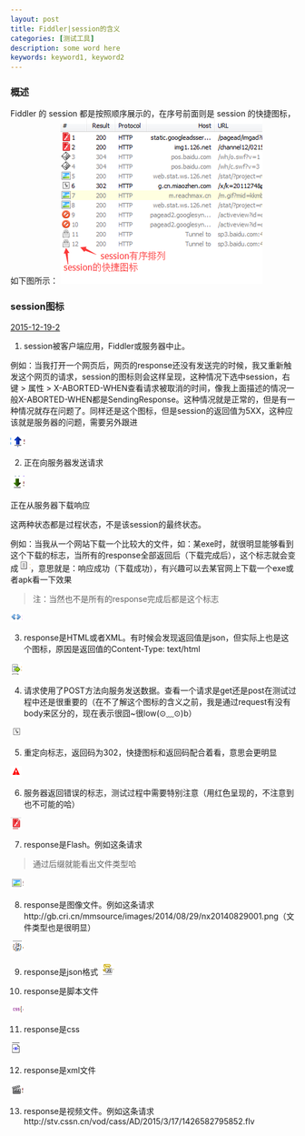 ```yaml
---
layout: post
title: Fiddler|session的含义
categories: [测试工具]
description: some word here
keywords: keyword1, keyword2
---
```


### 概述
Fiddler 的 session 都是按照顺序展示的，在序号前面则是 session 的快捷图标，如下图所示：
![2015-12-19-1](/images/2015-12-19-1.png)


### session图标
[2015-12-19-2](/images/2015-12-19-2.png)

1. session被客户端应用，Fiddler或服务器中止。

例如：当我打开一个网页后，网页的response还没有发送完的时候，我又重新触发这个网页的请求，session的图标则会这样呈现，这种情况下选中session，右键 > 属性 > X-ABORTED-WHEN查看请求被取消的时间，像我上面描述的情况一般X-ABORTED-WHEN都是SendingResponse。这种情况就是正常的，但是有一种情况就存在问题了。同样还是这个图标，但是session的返回值为5XX，这种应该就是服务器的问题，需要另外跟进


![2015-19-3](/images/2015-12-19-3.png) 

2. 正在向服务器发送请求

![2015-12-19-4](/images/2015-12-19-4.png)


正在从服务器下载响应


这两种状态都是过程状态，不是该session的最终状态。


例如：当我从一个网站下载一个比较大的文件，如：某exe时，就很明显能够看到这个下载的标志，当所有的response全部返回后（下载完成后），这个标志就会变成![2015-12-19-5](/images/2015-12-19-5.png)，意思就是：响应成功（下载成功），有兴趣可以去某官网上下载一个exe或者apk看一下效果

> 注：当然也不是所有的response完成后都是这个标志


![2015-12-19-6](/images/2015-12-19-6.png)

3. response是HTML或者XML。有时候会发现返回值是json，但实际上也是这个图标，原因是返回值的Content-Type: text/html


![2015-12-19-7](/images/2015-12-19-7.png)

4. 请求使用了POST方法向服务发送数据。查看一个请求是get还是post在测试过程中还是很重要的（在不了解这个图标的含义之前，我是通过request有没有body来区分的，现在表示很囧~很low(⊙﹏⊙)b）


![2015-12-19-8](/images/2015-12-19-8.png)


5. 重定向标志，返回码为302，快捷图标和返回码配合着看，意思会更明显


![2015-12-19-9](/images/2015-12-19-9.png)


6. 服务器返回错误的标志，测试过程中需要特别注意（用红色呈现的，不注意到也不可能的哈）


![2015-12-19-10](/images/2015-12-19-10.png)


7. response是Flash。例如这条请求[](http://img1.126.net/channel12/021501/300250_1113.swf)


> 通过后缀就能看出文件类型哈


![2015-12-19-11](/images/2015-12-19-11.png)


8. response是图像文件。例如这条请求http://gb.cri.cn/mmsource/images/2014/08/29/nx20140829001.png（文件类型也是很明显）

![2015-12-19-12](/images/2015-12-19-12.png)

9. response是json格式
![2015-12-19-13](/images/2015-12-19-13.png)


10. response是脚本文件

![2015-12-19-14](/images/2015-12-19-14.png)


11. response是css

![2015-12-19-15](/images/2015-12-19-15.png)

12. response是xml文件

![2015-12-19-16](/images/2015-12-19-16.png)


13. response是视频文件。例如这条请求http://stv.cssn.cn/vod/cass/AD/2015/3/17/1426582795852.flv


















































